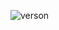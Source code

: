 ![verson](https://img.shields.io/badge/verson-v.0.001-ffffff?logo=dataversioncontrol&style=plastic&color=04f79e&logoColor=945DD6)